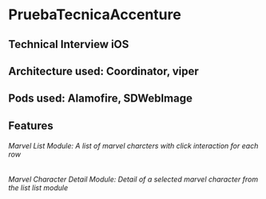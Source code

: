 # PruebaTecnicaAccenture
## Technical Interview iOS
## Architecture used: Coordinator, viper
## Pods used: Alamofire, SDWebImage
## Features
###### Marvel List Module: A list of marvel charcters with click interaction for each row
###### Marvel Character Detail Module: Detail of a selected marvel character from the list list module


